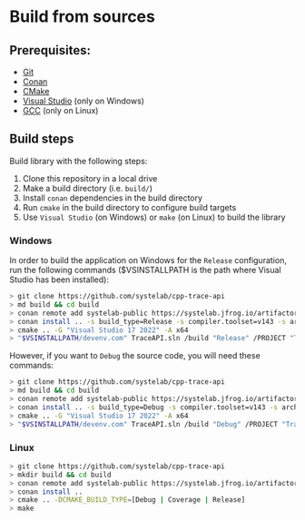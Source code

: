 # Build from sources

## Prerequisites:
  - [Git](https://git-scm.com/)
  - [Conan](https://conan.io/)
  - [CMake](https://cmake.org/)
  - [Visual Studio](https://visualstudio.microsoft.com/) (only on Windows)
  - [GCC](https://gcc.gnu.org/) (only on Linux)

## Build steps

Build library with the following steps:
  1. Clone this repository in a local drive
  2. Make a build directory (i.e. `build/`)
  3. Install `conan` dependencies in the build directory
  4. Run `cmake` in the build directory to configure build targets
  5. Use `Visual Studio` (on Windows) or `make` (on Linux) to build the library

### Windows

In order to build the application on Windows for the `Release` configuration, run the following commands ($VSINSTALLPATH is the path where Visual Studio has been installed):

``` bash
> git clone https://github.com/systelab/cpp-trace-api
> md build && cd build
> conan remote add systelab-public https://systelab.jfrog.io/artifactory/api/conan/cpp-conan-production-local
> conan install .. -s build_type=Release -s compiler.toolset=v143 -s arch=x86_64
> cmake .. -G "Visual Studio 17 2022" -A x64
> "$VSINSTALLPATH/devenv.com" TraceAPI.sln /build "Release" /PROJECT "TraceAPI"
```

However, if you want to `Debug` the source code, you will need these commands:

``` bash
> git clone https://github.com/systelab/cpp-trace-api
> md build && cd build
> conan remote add systelab-public https://systelab.jfrog.io/artifactory/api/conan/cpp-conan-production-local
> conan install .. -s build_type=Debug -s compiler.toolset=v143 -s arch=x86_64
> cmake .. -G "Visual Studio 17 2022" -A x64
> "$VSINSTALLPATH/devenv.com" TraceAPI.sln /build "Debug" /PROJECT "TraceAPI"
```

### Linux

``` bash
> git clone https://github.com/systelab/cpp-trace-api
> mkdir build && cd build
> conan remote add systelab-public https://systelab.jfrog.io/artifactory/api/conan/cpp-conan-production-local
> conan install ..
> cmake .. -DCMAKE_BUILD_TYPE=[Debug | Coverage | Release]
> make
```

